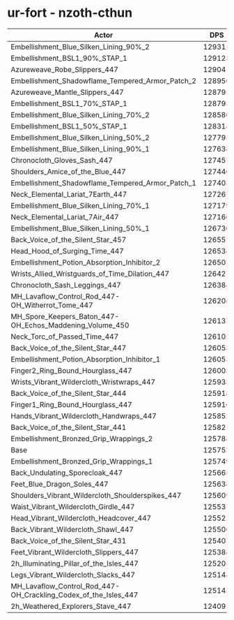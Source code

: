 # ur-fort - nzoth-cthun
| Actor | DPS | Increase |
|---|:---:|:---:|
|Embellishment_Blue_Silken_Lining_90%_2|129315|2.83%|
|Embellishment_BSL1_90%_STAP_1|129123|2.68%|
|Azureweave_Robe_Slippers_447|129041|2.61%|
|Embellishment_Shadowflame_Tempered_Armor_Patch_2|128956|2.55%|
|Azureweave_Mantle_Slippers_447|128795|2.42%|
|Embellishment_BSL1_70%_STAP_1|128793|2.42%|
|Embellishment_Blue_Silken_Lining_70%_2|128580|2.25%|
|Embellishment_BSL1_50%_STAP_1|128318|2.04%|
|Embellishment_Blue_Silken_Lining_50%_2|127793|1.62%|
|Embellishment_Blue_Silken_Lining_90%_1|127638|1.50%|
|Chronocloth_Gloves_Sash_447|127455|1.35%|
|Shoulders_Amice_of_the_Blue_447|127446|1.35%|
|Embellishment_Shadowflame_Tempered_Armor_Patch_1|127403|1.31%|
|Neck_Elemental_Lariat_7Earth_447|127261|1.20%|
|Embellishment_Blue_Silken_Lining_70%_1|127179|1.13%|
|Neck_Elemental_Lariat_7Air_447|127166|1.12%|
|Embellishment_Blue_Silken_Lining_50%_1|126736|0.78%|
|Back_Voice_of_the_Silent_Star_457|126557|0.64%|
|Head_Hood_of_Surging_Time_447|126538|0.62%|
|Embellishment_Potion_Absorption_Inhibitor_2|126505|0.60%|
|Wrists_Allied_Wristguards_of_Time_Dilation_447|126427|0.54%|
|Chronocloth_Sash_Leggings_447|126384|0.50%|
|MH_Lavaflow_Control_Rod_447-OH_Witherrot_Tome_447|126204|0.36%|
|MH_Spore_Keepers_Baton_447-OH_Echos_Maddening_Volume_450|126137|0.31%|
|Neck_Torc_of_Passed_Time_447|126102|0.28%|
|Back_Voice_of_the_Silent_Star_447|126053|0.24%|
|Embellishment_Potion_Absorption_Inhibitor_1|126053|0.24%|
|Finger2_Ring_Bound_Hourglass_447|126003|0.20%|
|Wrists_Vibrant_Wildercloth_Wristwraps_447|125933|0.14%|
|Back_Voice_of_the_Silent_Star_444|125918|0.13%|
|Finger1_Ring_Bound_Hourglass_447|125916|0.13%|
|Hands_Vibrant_Wildercloth_Handwraps_447|125852|0.08%|
|Back_Voice_of_the_Silent_Star_441|125821|0.05%|
|Embellishment_Bronzed_Grip_Wrappings_2|125788|0.03%|
|Base|125753|0.00%|
|Embellishment_Bronzed_Grip_Wrappings_1|125749|0.00%|
|Back_Undulating_Sporecloak_447|125665|-0.07%|
|Feet_Blue_Dragon_Soles_447|125638|-0.09%|
|Shoulders_Vibrant_Wildercloth_Shoulderspikes_447|125609|-0.11%|
|Waist_Vibrant_Wildercloth_Girdle_447|125537|-0.17%|
|Head_Vibrant_Wildercloth_Headcover_447|125521|-0.18%|
|Back_Vibrant_Wildercloth_Shawl_447|125506|-0.20%|
|Back_Voice_of_the_Silent_Star_431|125407|-0.28%|
|Feet_Vibrant_Wildercloth_Slippers_447|125388|-0.29%|
|2h_Illuminating_Pillar_of_the_Isles_447|125205|-0.44%|
|Legs_Vibrant_Wildercloth_Slacks_447|125148|-0.48%|
|MH_Lavaflow_Control_Rod_447-OH_Crackling_Codex_of_the_Isles_447|125143|-0.49%|
|2h_Weathered_Explorers_Stave_447|124091|-1.32%|
